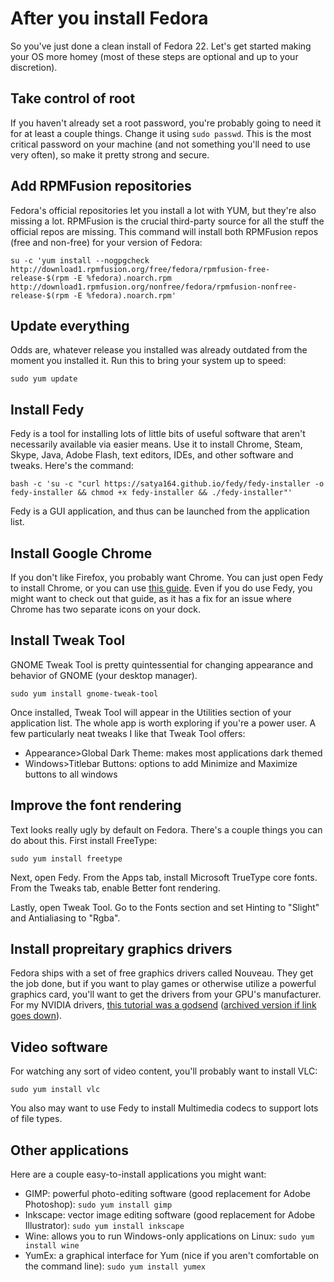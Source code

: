 # After you install Fedora

So you've just done a clean install of Fedora 22. Let's get started making your OS more homey (most of these steps are optional and up to your discretion).

## Take control of root

If you haven't already set a root password, you're probably going to need it for at least a couple things. Change it using `sudo passwd`. This is the most critical password on your machine (and not something you'll need to use very often), so make it pretty strong and secure.

## Add RPMFusion repositories

Fedora's official repositories let you install a lot with YUM, but they're also missing a lot. RPMFusion is the crucial third-party source for all the stuff the official repos are missing. This command will install both RPMFusion repos (free and non-free) for your version of Fedora:

```
su -c 'yum install --nogpgcheck http://download1.rpmfusion.org/free/fedora/rpmfusion-free-release-$(rpm -E %fedora).noarch.rpm http://download1.rpmfusion.org/nonfree/fedora/rpmfusion-nonfree-release-$(rpm -E %fedora).noarch.rpm'
```

## Update everything

Odds are, whatever release you installed was already outdated from the moment you installed it. Run this to bring your system up to speed:

```
sudo yum update
```

## Install Fedy

Fedy is a tool for installing lots of little bits of useful software that aren't necessarily available via easier means. Use it to install Chrome, Steam, Skype, Java, Adobe Flash, text editors, IDEs, and other software and tweaks. Here's the command:

```
bash -c 'su -c "curl https://satya164.github.io/fedy/fedy-installer -o fedy-installer && chmod +x fedy-installer && ./fedy-installer"'
```

Fedy is a GUI application, and thus can be launched from the application list.

## Install Google Chrome

If you don't like Firefox, you probably want Chrome. You can just open Fedy to install Chrome, or you can use [this guide](https://github.com/oxguy3/fedora-scratch/blob/master/google-chrome.md). Even if you do use Fedy, you might want to check out that guide, as it has a fix for an issue where Chrome has two separate icons on your dock.

## Install Tweak Tool

GNOME Tweak Tool is pretty quintessential for changing appearance and behavior of GNOME (your desktop manager).

```
sudo yum install gnome-tweak-tool
```

Once installed, Tweak Tool will appear in the Utilities section of your application list. The whole app is worth exploring if you're a power user. A few particularly neat tweaks I like that Tweak Tool offers:

* Appearance>Global Dark Theme: makes most applications dark themed
* Windows>Titlebar Buttons: options to add Minimize and Maximize buttons to all windows

## Improve the font rendering

Text looks really ugly by default on Fedora. There's a couple things you can do about this. First install FreeType:

```
sudo yum install freetype
```

Next, open Fedy. From the Apps tab, install Microsoft TrueType core fonts. From the Tweaks tab, enable Better font rendering.

Lastly, open Tweak Tool. Go to the Fonts section and set Hinting to "Slight" and Antialiasing to "Rgba".

## Install propreitary graphics drivers

Fedora ships with a set of free graphics drivers called Nouveau. They get the job done, but if you want to play games or otherwise utilize a powerful graphics card, you'll want to get the drivers from your GPU's manufacturer. For my NVIDIA drivers, [this tutorial was a godsend](https://kaischroed.wordpress.com/howto-install-nvidia-driver-on-fedora-replacing-nouveau/) ([archived version if link goes down](https://archive.is/M2deU)).

## Video software

For watching any sort of video content, you'll probably want to install VLC:

```
sudo yum install vlc
```

You also may want to use Fedy to install Multimedia codecs to support lots of file types.

## Other applications

Here are a couple easy-to-install applications you might want:

* GIMP: powerful photo-editing software (good replacement for Adobe Photoshop): `sudo yum install gimp`
* Inkscape: vector image editing software (good replacement for Adobe Illustrator): `sudo yum install inkscape` 
* Wine: allows you to run Windows-only applications on Linux: `sudo yum install wine`
* YumEx: a graphical interface for Yum (nice if you aren't comfortable on the command line): `sudo yum install yumex`
